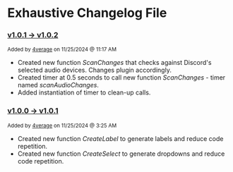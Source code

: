 # Exhaustive Changelog File

### **<ins>v1.0.1 -> v1.0.2</ins>**
<sub> Added by [4verage](https://www.github.com/4verage/) on 11/25/2024 @ 11:17 AM </sub>

  + Created new function *ScanChanges* that checks against Discord's selected audio devices. Changes plugin accordingly.
  + Created timer at 0.5 seconds to call new function *ScanChanges* - timer named *scanAudioChanges*.
  + Added instantiation of timer to clean-up calls.

### **<ins>v1.0.0 -> v1.0.1</ins>**
<sub> Added by [4verage](https://www.github.com/4verage/) on 11/25/2024 @ 3:25 AM </sub>

  + Created new function *CreateLabel* to generate labels and reduce code repetition.
  + Created new function *CreateSelect* to generate dropdowns and reduce code repetition.
